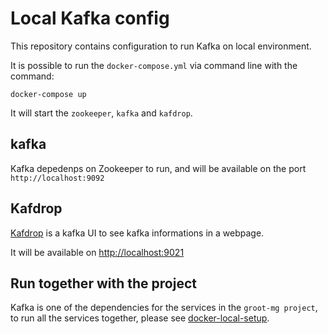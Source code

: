 # Local Kafka config

This repository contains configuration to run Kafka on local environment.

It is possible to run the `docker-compose.yml` via command line with the command:

```shell
docker-compose up
```

It will start the `zookeeper`, `kafka` and `kafdrop`.

## kafka

Kafka depedenps on Zookeeper to run, and will be available on the port `http://localhost:9092`

## Kafdrop

[Kafdrop](https://github.com/obsidiandynamics/kafdrop) is a kafka UI to see kafka informations in a webpage. 

It will be available on [http://localhost:9021](http://localhost:9021)


## Run together with the project
Kafka is one of the dependencies for the services in the `groot-mg project`, to run all the services together, please see [docker-local-setup](https://github.com/groot-mg/docker-local-setup).